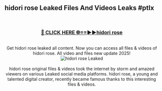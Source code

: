 ## hidori rose Leaked Files And Videos Leaks #ptlx
<br>
<div align="center">
<h3><a href="https://watchclip.my.id/hidori rose" rel="nofollow">🔴 CLICK HERE 🌐==►►hidori rose</a></h3>
<br>
Get hidori rose leaked all content. Now you can access all files & videos of hidori rose. All video and files new update 2025!
<br>
<a href="https://watchclip.my.id/hidori rose" rel="nofollow" data-target="animated-image.originalLink"><img src="https://i.ibb.co.com/WyWwxjT/player-gif2.gif" alt="hidori rose Leaked" style="max-width: 100%; display: inline-block;" data-target="animated-image.originalImage"></a>
<br><br>
hidori rose original files & videos took the internet by storm and amazed viewers on various Leaked social media platforms. hidori rose, a young and talented digital creator, recently became famous thanks to this interesting files & videos.
</div>
<br>